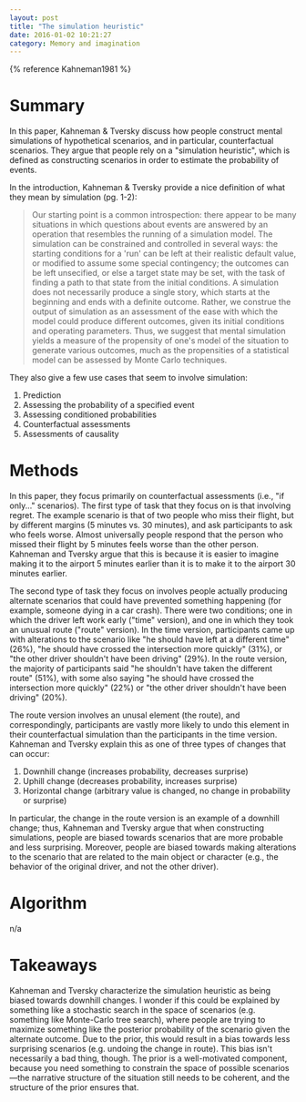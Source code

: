 ```yaml
---
layout: post
title: "The simulation heuristic"
date: 2016-01-02 10:21:27
category: Memory and imagination
---
```


{% reference Kahneman1981 %}

# Summary

In this paper, Kahneman & Tversky discuss how people construct mental simulations of hypothetical scenarios, and in particular, counterfactual scenarios. They argue that people rely on a "simulation heuristic", which is defined as constructing scenarios in order to estimate the probability of events.

In the introduction, Kahneman & Tversky provide a nice definition of what they mean by simulation (pg. 1-2):

> Our starting point is a common introspection: there appear to be many situations in which questions about events are answered by an operation that resembles the running of a simulation model. The simulation can be constrained and controlled in several ways: the starting conditions for a 'run' can be left at their realistic default value, or modified to assume some special contingency; the outcomes can be left unsecified, or else a target state may be set, with the task of finding a path to that state from the initial conditions. A simulation does not necessarily produce a single story, which starts at the beginning and ends with a definite outcome. Rather, we construe the output of simulation as an assessment of the ease with which the model could produce different outcomes, given its initial conditions and operating parameters. Thus, we suggest that mental simulation yields a measure of the propensity of one's model of the situation to generate various outcomes, much as the propensities of a statistical model can be assessed by Monte Carlo techniques.

They also give a few use cases that seem to involve simulation:

1. Prediction
2. Assessing the probability of a specified event
3. Assessing conditioned probabilities
4. Counterfactual assessments
5. Assessments of causality

# Methods

In this paper, they focus primarily on counterfactual assessments (i.e., "if only..." scenarios). The first type of task that they focus on is that involving regret. The example scenario is that of two people who miss their flight, but by different margins (5 minutes vs. 30 minutes), and ask participants to ask who feels worse. Almost universally people respond that the person who missed their flight by 5 minutes feels worse than the other person. Kahneman and Tversky argue that this is because it is easier to imagine making it to the airport 5 minutes earlier than it is to make it to the airport 30 minutes earlier.

The second type of task they focus on involves people actually producing alternate scenarios that could have prevented something happening (for example, someone dying in a car crash). There were two conditions; one in which the driver left work early ("time" version), and one in which they took an unusual route ("route" version). In the time version, participants came up with alterations to the scenario like "he should have left at a different time" (26%), "he should have crossed the intersection more quickly" (31%), or "the other driver shouldn't have been driving" (29%). In the route version, the majority of participants said "he shouldn't have taken the different route" (51%), with some also saying "he should have crossed the intersection more quickly" (22%) or "the other driver shouldn't have been driving" (20%).

The route version involves an unusal element (the route), and correspondingly, participants are vastly more likely to undo this element in their counterfactual simulation than the participants in the time version. Kahneman and Tversky explain this as one of three types of changes that can occur:

1. Downhill change (increases probability, decreases surprise)
2. Uphill change (decreases probability, increases surprise)
3. Horizontal change (arbitrary value is changed, no change in probability or surprise)

In particular, the change in the route version is an example of a downhill change; thus, Kahneman and Tversky argue that when constructing simulations, people are biased towards scenarios that are more probable and less surprising. Moreover, people are biased towards making alterations to the scenario that are related to the main object or character (e.g., the behavior of the original driver, and not the other driver).

# Algorithm

n/a

# Takeaways

Kahneman and Tversky characterize the simulation heuristic as being biased towards downhill changes. I wonder if this could be explained by something like a stochastic search in the space of scenarios (e.g. something like Monte-Carlo tree search), where people are trying to maximize something like the posterior probability of the scenario given the alternate outcome. Due to the prior, this would result in a bias towards less surprising scenarios (e.g. undoing the change in route). This bias isn't necessarily a bad thing, though. The prior is a well-motivated component, because you need something to constrain the space of possible scenarios—the narrative structure of the situation still needs to be coherent, and the structure of the prior ensures that.
